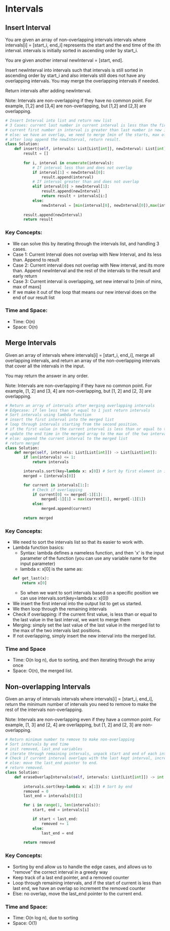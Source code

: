 # Intervals

## Insert Interval
You are given an array of non-overlapping intervals intervals where intervals[i] = [start_i, end_i] represents the start and the end time of the ith interval. intervals is initially sorted in ascending order by start_i.

You are given another interval newInterval = [start, end].

Insert newInterval into intervals such that intervals is still sorted in ascending order by start_i and also intervals still does not have any overlapping intervals. You may merge the overlapping intervals if needed.

Return intervals after adding newInterval.

Note: Intervals are non-overlapping if they have no common point. For example, [1,2] and [3,4] are non-overlapping, but [1,2] and [2,3] are overlapping.

```python
# Insert Interval into list and return new list
# 3 Cases: current last number in current interval is less than the first number in the newInterval: append curr interval to result
# current first number in interval is greater than last number in new interval: append new interval + the rest of the intervals
# else: we have an overlap, we need to merge [min of the starts, max of the ends]
# after loop append the newInterval, return result. 
class Solution:
    def insert(self, intervals: List[List[int]], newInterval: List[int]) -> List[List[int]]:
        result = []
        
        for i, interval in enumerate(intervals):
            # If interval less than and does not overlap
            if interval[1] < newInterval[0]:
                result.append(interval)
            # If interval greater than and does not overlap
            elif interval[0] > newInterval[1]:
                result.append(newInterval)
                return result + intervals[i:]
            else:
                newInterval = [min(interval[0], newInterval[0]),max(interval[1], newInterval[1])]
        
        result.append(newInterval)
        return result
```

### Key Concepts:
- We can solve this by iterating through the intervals list, and handling 3 cases. 
- Case 1: Current Interval does not overlap with New Interval, and its less than. Append to result
- Case 2: Current interval does not overlap with New interval, and its more than. Append newInterval and the rest of the intervals to the result and early return
- Case 3: Current interval is overlapping, set new interval to [min of mins, max of maxs]
- If we make it out of the loop that means our new interval does on the end of our result list


### Time and Space:
- Time: O(n)
- Space: O(n)

## Merge Intervals
Given an array of intervals where intervals[i] = [start_i, end_i], merge all overlapping intervals, and return an array of the non-overlapping intervals that cover all the intervals in the input.

You may return the answer in any order.

Note: Intervals are non-overlapping if they have no common point. For example, [1, 2] and [3, 4] are non-overlapping, but [1, 2] and [2, 3] are overlapping.

```python
# Return an array of intervals after merging overlapping intervals
# Edgecase: if len less than or equal to 1 just return intervals
# Sort intervals using lambda function
# insert the first interval into the merged list
# loop through intervals starting from the second position. 
# if the first value in the current interval is less than or equal to the last element of the last interval in the merged list, 
# update the end time in the merged array to the max of the two intervals 
# else: append the current interval to the merged list
# return merged
class Solution:
    def merge(self, intervals: List[List[int]]) -> List[List[int]]:
        if len(intervals) <= 1:
            return intervals

        intervals.sort(key=lambda x: x[0]) # Sort by first element in interval
        merged = [intervals[0]]

        for current in intervals[1:]:
            # Check if overlapping
            if current[0] <= merged[-1][1]:
                merged[-1][1] = max(current[1], merged[-1][1])
            else:
                merged.append(current)
        
        return merged
```

### Key Concepts:
- We need to sort the intervals list so that its easier to work with.
- Lambda function basics: 
    - Syntax: lambda defines a nameless function, and then 'x' is the input parameter of the function (you can use any variable name for the input parameter)
    - lambda x: x[0] is the same as:
    ```python
    def get_last(x):
        return x[0]
    ```
    - So when we want to sort intervals based on a specific position we can use intervals.sort(key=lambda x: x[0])
- We insert the first interval into the output list to get us started. 
- We then loop through the remaining intervals
- Check if overlapping: if the current first value, is less than or equal to the last value in the last interval, we want to merge them
- Merging: simply set the last value of the last value in the merged list to the max of the two intervals last positions. 
- If not overlapping, simply insert the new interval into the merged list. 

### Time and Space
- Time: O(n log n), due to sorting, and then iterating through the array once
- Space: O(n), the merged list. 

## Non-overlapping Intervals
Given an array of intervals intervals where intervals[i] = [start_i, end_i], return the minimum number of intervals you need to remove to make the rest of the intervals non-overlapping.

Note: Intervals are non-overlapping even if they have a common point. For example, [1, 3] and [2, 4] are overlapping, but [1, 2] and [2, 3] are non-overlapping.

```python
# Return minimum number to remove to make non-overlapping
# Sort intervals by end time
# init removed, last_end variables
# iterate through remaining intervals, unpack start and end of each interval
# Check if current interval overlaps with the last kept interval, increment removed
# else: move the last_end pointer to end. 
# return removed. 
class Solution:
    def eraseOverlapIntervals(self, intervals: List[List[int]]) -> int:
        
        intervals.sort(key=lambda x: x[1]) # Sort by end
        removed = 0
        last_end = intervals[0][1]

        for i in range(1, len(intervals)):
            start, end = intervals[i]

            if start < last_end:
                removed += 1
            else: 
                last_end = end
        
        return removed
```

### Key Concepts:
- Sorting by end allow us to handle the edge cases, and allows us to "remove" the correct interval in a greedy way
- Keep track of a last end pointer, and a removed counter
- Loop through remaining intervals, and if the start of current is less than last end, we have an overlap so increment the removed counter
- Else: no overlap, move the last_end pointer to the current end. 

### Time and Space:
- Time: O(n log n), due to sorting
- Space: O(1)